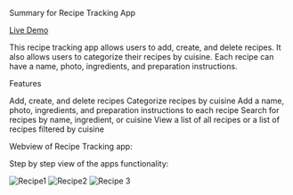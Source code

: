  Summary for Recipe Tracking App

[Live Demo](https://recipetracking-ha73.onrender.com)

This recipe tracking app allows users to add, create, and delete recipes. It also allows users to categorize their recipes by cuisine. Each recipe can have a name, photo, ingredients, and preparation instructions.

Features

Add, create, and delete recipes
Categorize recipes by cuisine
Add a name, photo, ingredients, and preparation instructions to each recipe
Search for recipes by name, ingredient, or cuisine
View a list of all recipes or a list of recipes filtered by cuisine


Webview of Recipe Tracking app:

Step by step view of the apps functionality:

![Recipe1](https://github.com/MattKulka/recipe-tracking-app/assets/92747257/f5f270b7-575c-4fff-b164-267745ba5b82)
![Recipe2](https://github.com/MattKulka/recipe-tracking-app/assets/92747257/4ac7644f-3442-41ce-8acd-76dbf1553552)
![Recipe 3](https://github.com/MattKulka/recipe-tracking-app/assets/92747257/704f52cd-af9e-4718-8460-57b76bc961c3)
